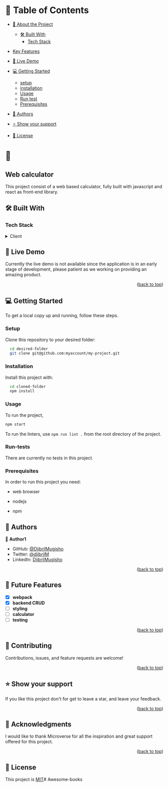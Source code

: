
# 📗 Table of Contents

- [📖 About the Project](#about-project)
  - [🛠 Built With](#built-with)
    - [Tech Stack](#tech-stack)
- [Key Features](#key-features)
- [🚀 Live Demo](#live-demo)

- [💻 Getting Started](#getting-started)

  - [setup](#usage)
  - [installation](#installation)
  - [Usage](#usage)
  - [Run test](#run-tests)
  - [Prerequisites](#prerequisites)

- [👥 Authors](#authors)

- [⭐️ Show your support](#support)

- [📝 License](#license)

<!-- PROJECT DESCRIPTION -->

# 📖  

## Web calculator

  <a name="about-project"></a>
This project consist of a web based calculator, fully built with javascript and react as front-end library.

## 🛠 Built With <a name="built-with"></a>

### Tech Stack <a name="tech-stack"></a>

<details>
  <summary>Client</summary>
  <ul>
    <li><a href="https://developer.mozilla.org/en-US/docs/Web/HTML">HTML</a></li>
    <li><a href="https://developer.mozilla.org/en-US/docs/Web/CSS">CSS</a></li>
     <li><a href="https://create-react-app.dev/">react.js</a></li>
          <li><a href="https://reactrouter.com/en/main">react router</a></li>
<li><a href="https://webpack.js.org/">Weback</a></li>
  </ul>
</details>

## 🚀 Live Demo <a name="live-demo"></a>
<!-- Tha application is currently available at the following [link](https://djibrilm.github.io/todo-app/dist/) -->
Currently the live demo is not available since the application is in an early stage of development, please patient as we working on providing an amazing product.

<p align="right">(<a href="#readme-top">back to top</a>)</p

<!-- GETTING STARTED -->

## 💻 Getting Started <a name="getting-started"></a>

To get a local copy up and running, follow these steps.

### Setup

Clone this repository to your desired folder:

```sh
  cd desired-folder
  git clone git@github.com:myaccount/my-project.git
```

### Installation

Install this project with:

```sh
  cd cloned-folder
  npm install
```

### Usage

To run the project,

```js
npm start 
```

To run the linters, use `npm run lint .` from the root directory of the project.

### Run-tests

There are currently no tests in this project.

### Prerequisites

In order to run this project you need:

- web browser

- nodejs

- npm

## 👥 Authors <a name="authors"></a>

👤 **Author1**

- GitHub: [@DjibrilMugisho](https://github.com/DjibrilM?tab=overview&from=2023-04-01&to=2023-04-26)
- Twitter: [@djibrilM](https://twitter.com/DjibrilMugisho)
- LinkedIn: [DjibrilMugisho](https://www.linkedin.com/in/djibril-mugisho-509042241/)

<p align="right">(<a href="#readme-top">back to top</a>)</p>

## 🔭 Future Features <a name="future-features"></a>

- [x] **webpack**
- [x] **backend CRUD**
- [ ] **styling**
- [ ] **calculator**
- [ ] **testing**

<p align="right">(<a href="#readme-top">back to top</a>)</p>

## 🤝 Contributing <a name="contributing"></a>

Contributions, issues, and feature requests are welcome!

<p align="right">(<a href="#readme-top">back to top</a>)</p>

## ⭐️ Show your support <a name="support"></a>

If you like this project don't for get to leave a star, and leave your feedback.

<p align="right">(<a href="#readme-top">back to top</a>)</p>

## 🙏 Acknowledgments <a name="acknowledgements"></a>

I would like to thank Microverse for all the inspiration and great support offered for this project.

<p align="right">(<a href="#readme-top">back to top</a>)</p>

## 📝 License <a name="license"></a>

This project is [MIT](https://github.com/olanikegloria/mobile-first/blob/main/LICENSE)# Awesome-books
